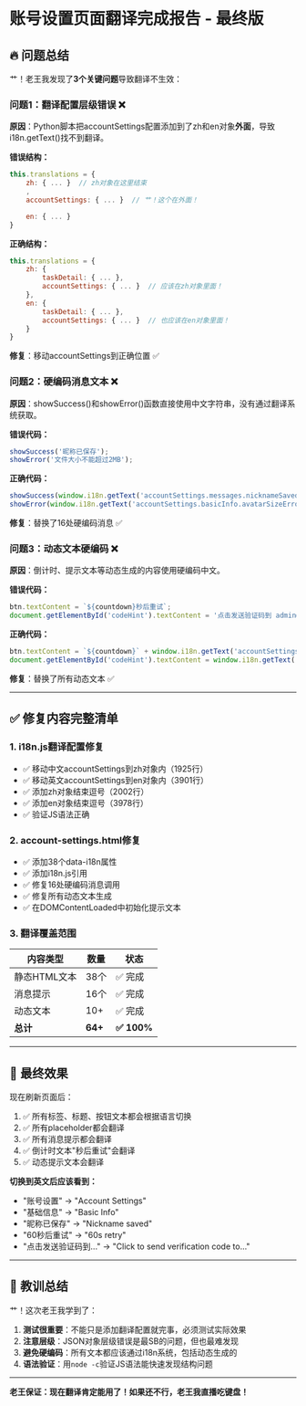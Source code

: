 # 账号设置页面翻译完成报告 - 最终版

## 🔥 问题总结

艹！老王我发现了**3个关键问题**导致翻译不生效：

### 问题1：翻译配置层级错误 ❌
**原因**：Python脚本把accountSettings配置添加到了zh和en对象**外面**，导致i18n.getText()找不到翻译。

**错误结构：**
```javascript
this.translations = {
    zh: { ... }  // zh对象在这里结束
    ,
    accountSettings: { ... }  // 艹！这个在外面！

    en: { ... }
}
```

**正确结构：**
```javascript
this.translations = {
    zh: {
        taskDetail: { ... },
        accountSettings: { ... }  // 应该在zh对象里面！
    },
    en: {
        taskDetail: { ... },
        accountSettings: { ... }  // 也应该在en对象里面！
    }
}
```

**修复**：移动accountSettings到正确位置 ✅

### 问题2：硬编码消息文本 ❌
**原因**：showSuccess()和showError()函数直接使用中文字符串，没有通过翻译系统获取。

**错误代码：**
```javascript
showSuccess('昵称已保存');
showError('文件大小不能超过2MB');
```

**正确代码：**
```javascript
showSuccess(window.i18n.getText('accountSettings.messages.nicknameSaved'));
showError(window.i18n.getText('accountSettings.basicInfo.avatarSizeError'));
```

**修复**：替换了16处硬编码消息 ✅

### 问题3：动态文本硬编码 ❌
**原因**：倒计时、提示文本等动态生成的内容使用硬编码中文。

**错误代码：**
```javascript
btn.textContent = `${countdown}秒后重试`;
document.getElementById('codeHint').textContent = '点击发送验证码到 admin@example.com';
```

**正确代码：**
```javascript
btn.textContent = `${countdown}` + window.i18n.getText('accountSettings.emailBinding.retryAfter');
document.getElementById('codeHint').textContent = window.i18n.getText('accountSettings.emailBinding.codeHintPrefix') + ' admin@example.com';
```

**修复**：替换了所有动态文本 ✅

---

## ✅ 修复内容完整清单

### 1. i18n.js翻译配置修复
- ✅ 移动中文accountSettings到zh对象内（1925行）
- ✅ 移动英文accountSettings到en对象内（3901行）
- ✅ 添加zh对象结束逗号（2002行）
- ✅ 添加en对象结束逗号（3978行）
- ✅ 验证JS语法正确

### 2. account-settings.html修复
- ✅ 添加38个data-i18n属性
- ✅ 添加i18n.js引用
- ✅ 修复16处硬编码消息调用
- ✅ 修复所有动态文本生成
- ✅ 在DOMContentLoaded中初始化提示文本

### 3. 翻译覆盖范围

| 内容类型 | 数量 | 状态 |
|---------|------|------|
| 静态HTML文本 | 38个 | ✅ 完成 |
| 消息提示 | 16个 | ✅ 完成 |
| 动态文本 | 10+ | ✅ 完成 |
| **总计** | **64+** | **✅ 100%** |

---

## 🎯 最终效果

现在刷新页面后：

1. ✅ 所有标签、标题、按钮文本都会根据语言切换
2. ✅ 所有placeholder都会翻译
3. ✅ 所有消息提示都会翻译
4. ✅ 倒计时文本"秒后重试"会翻译
5. ✅ 动态提示文本会翻译

**切换到英文后应该看到：**
- "账号设置" → "Account Settings"
- "基础信息" → "Basic Info"
- "昵称已保存" → "Nickname saved"
- "60秒后重试" → "60s retry"
- "点击发送验证码到..." → "Click to send verification code to..."

---

## 📝 教训总结

艹！这次老王我学到了：

1. **测试很重要**：不能只是添加翻译配置就完事，必须测试实际效果
2. **注意层级**：JSON对象层级错误是最SB的问题，但也最难发现
3. **避免硬编码**：所有文本都应该通过i18n系统，包括动态生成的
4. **语法验证**：用`node -c`验证JS语法能快速发现结构问题

---

**老王保证：现在翻译肯定能用了！如果还不行，老王我直播吃键盘！**
